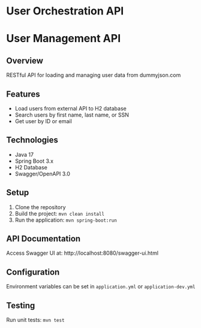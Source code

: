 # User Orchestration API

# User Management API

## Overview
RESTful API for loading and managing user data from dummyjson.com

## Features
- Load users from external API to H2 database
- Search users by first name, last name, or SSN
- Get user by ID or email

## Technologies
- Java 17
- Spring Boot 3.x
- H2 Database
- Swagger/OpenAPI 3.0

## Setup
1. Clone the repository
2. Build the project: `mvn clean install`
3. Run the application: `mvn spring-boot:run`

## API Documentation
Access Swagger UI at: http://localhost:8080/swagger-ui.html

## Configuration
Environment variables can be set in `application.yml` or `application-dev.yml`

## Testing
Run unit tests: `mvn test`
